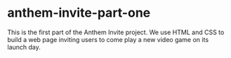# anthem-invite-part-one
This is the first part of the Anthem Invite project. We use HTML and CSS to build a web page inviting users to come play a new video game on its launch day.
